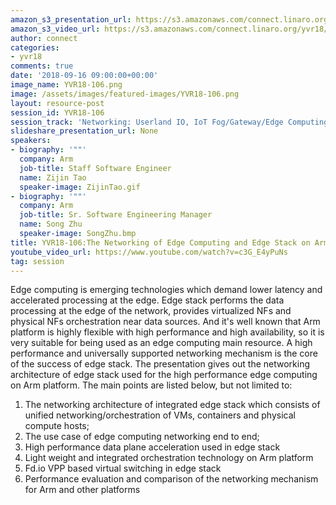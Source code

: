 ```yaml
---
amazon_s3_presentation_url: https://s3.amazonaws.com/connect.linaro.org/yvr18/presentations/yvr18-106.pdf
amazon_s3_video_url: https://s3.amazonaws.com/connect.linaro.org/yvr18/videos/yvr18-106.mp4
author: connect
categories:
- yvr18
comments: true
date: '2018-09-16 09:00:00+00:00'
image_name: YVR18-106.png
image: /assets/images/featured-images/YVR18-106.png
layout: resource-post
session_id: YVR18-106
session_track: 'Networking: Userland IO, IoT Fog/Gateway/Edge Computing'
slideshare_presentation_url: None
speakers:
- biography: '""'
  company: Arm
  job-title: Staff Software Engineer
  name: Zijin Tao
  speaker-image: ZijinTao.gif
- biography: '""'
  company: Arm
  job-title: Sr. Software Engineering Manager
  name: Song Zhu
  speaker-image: SongZhu.bmp
title: YVR18-106:The Networking of Edge Computing and Edge Stack on Arm Platform
youtube_video_url: https://www.youtube.com/watch?v=c3G_E4yPuNs
tag: session
---
```


Edge computing is emerging technologies which demand lower latency and accelerated processing at the edge. Edge stack performs the data processing at the edge of the network, provides virtualized NFs and physical NFs orchestration near data sources. And it's well known that Arm platform is highly flexible with high performance and high availability, so it is very suitable for being used as an edge computing main resource.
A high performance and universally supported networking mechanism is the core of the success of edge stack. The presentation gives out the networking architecture of edge stack used for the high performance edge computing on Arm platform. The main points are listed below, but not limited to:
1. The networking architecture of integrated edge stack which consists of unified networking/orchestration of VMs, containers and physical compute hosts;
2. The use case of edge computing networking end to end;
3. High performance data plane acceleration used in edge stack
4. Light weight and integrated orchestration technology on Arm platform
5. Fd.io VPP based virtual switching in edge stack
6. Performance evaluation and comparison of the networking mechanism for Arm and other platforms
